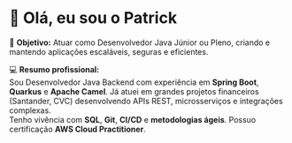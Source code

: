 # 👋 Olá, eu sou o Patrick  

🎯 **Objetivo:** Atuar como Desenvolvedor Java Júnior ou Pleno, criando e mantendo aplicações escaláveis, seguras e eficientes.  

💻 **Resumo profissional:**  
Sou Desenvolvedor Java Backend com experiência em **Spring Boot**, **Quarkus** e **Apache Camel**. Já atuei em grandes projetos financeiros (Santander, CVC) desenvolvendo APIs REST, microsserviços e integrações complexas.  
Tenho vivência com **SQL**, **Git**, **CI/CD** e **metodologias ágeis**. Possuo certificação **AWS Cloud Practitioner**.  
